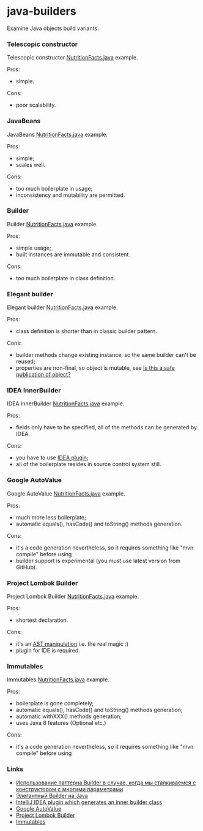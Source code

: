 # java-builders

Examine Java objects build variants.

### Telescopic constructor

Telescopic constructor [NutritionFacts.java](src/main/java/a_telescopic_constructor/NutritionFacts.java) example.

Pros:
* simple.

Cons:
* poor scalability.

### JavaBeans

JavaBeans [NutritionFacts.java](src/main/java/b_javabeans/NutritionFacts.java) example.

Pros:
* simple;
* scales well.

Cons:
* too much boilerplate in usage;
* inconsistency and mutability are permitted.

### Builder

Builder [NutritionFacts.java](src/main/java/c_builder/NutritionFacts.java) example.

Pros:
* simple usage;
* built instances are immutable and consistent.

Cons:
* too much boilerplate in class definition.

### Elegant builder

Elegant builder [NutritionFacts.java](src/main/java/d_elegant_builder/NutritionFacts.java) example.

Pros:
* class definition is shorter than in classic builder pattern.

Cons:
* builder methods change existing instance, so the same builder can't be reused;
* properties are non-final, so object is mutable, see [Is this a safe publication of object?](http://stackoverflow.com/a/10301179/981083)
 
### IDEA InnerBuilder

IDEA InnerBuilder [NutritionFacts.java](src/main/java/e_idea_innerbuilder/NutritionFacts.java) example.

Pros:
* fields only have to be specified, all of the methods can be generated by IDEA.

Cons:
* you have to use [IDEA plugin](https://github.com/analytically/innerbuilder);
* all of the boilerplate resides in source control system still.

### Google AutoValue

Google AutoValue [NutritionFacts.java](src/main/java/f_auto_value/NutritionFacts.java) example.

Pros:
* much more less boilerplate;
* automatic equals(), hasCode() and toString() methods generation.

Cons:
* it's a code generation nevertheless, so it requires something like "mvn compile" before using
* builder support is experimental (you must use latest version from GitHub).
 
### Project Lombok Builder

Project Lombok Builder [NutritionFacts.java](src/main/java/g_lombok/NutritionFacts.java) example.

Pros:
* shortest declaration.

Cons:
* it's an [AST manipulation](http://notatube.blogspot.ru/2010/11/project-lombok-trick-explained.html) i.e. the real magic :)
* plugin for IDE is required.
 
### Immutables

Immutables [NutritionFacts.java](src/main/java/immutables/NutritionFacts.java) example.

Pros:
* boilerplate is gone completely;
* automatic equals(), hasCode() and toString() methods generation;
* automatic withXXX() methods generation;
* uses Java 8 features (Optional etc.)

Cons:
* it's a code generation nevertheless, so it requires something like "mvn compile" before using

### Links

* [Использование паттерна Builder в случае, когда мы сталкиваемся с конструктором с многими параметрами](http://habrahabr.ru/post/86252/)
* [Элегантный Builder на Java](http://habrahabr.ru/post/244521/)
* [IntelliJ IDEA plugin which generates an inner builder class](https://github.com/analytically/innerbuilder)
* [Google AutoValue](https://github.com/google/auto/tree/master/value)
* [Project Lombok Builder](http://projectlombok.org/features/Builder.html)
* [Immutables](http://immutables.github.io/)
